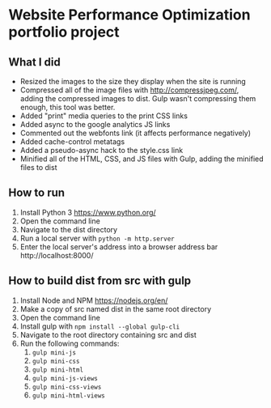 # Website Performance Optimization portfolio project

## What I did
* Resized the images to the size they display when the site is running
* Compressed all of the image files with http://compressjpeg.com/, adding the compressed images to dist. Gulp wasn't compressing them enough, this tool was better.
* Added "print" media queries to the print CSS links
* Added async to the google analytics JS links
* Commented out the webfonts link (it affects performance negatively)
* Added cache-control metatags
* Added a pseudo-async hack to the style.css link
* Minified all of the HTML, CSS, and JS files with Gulp, adding the minified files to dist

## How to run
1. Install Python 3 https://www.python.org/
2. Open the command line
3. Navigate to the dist directory
4. Run a local server with `python -m http.server`
5. Enter the local server's address into a browser address bar http://localhost:8000/

## How to build dist from src with gulp
1. Install Node and NPM https://nodejs.org/en/
2. Make a copy of src named dist in the same root directory
3. Open the command line
4. Install gulp with `npm install --global gulp-cli`
5. Navigate to the root directory containing src and dist
6. Run the following commands:
    1. `gulp mini-js`
    2. `gulp mini-css`
    3. `gulp mini-html`
    4. `gulp mini-js-views`
    5. `gulp mini-css-views`
    6. `gulp mini-html-views`
